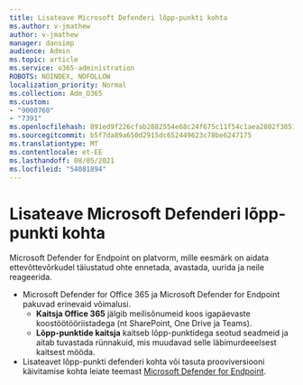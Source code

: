 ```yaml
---
title: Lisateave Microsoft Defenderi lõpp-punkti kohta
ms.author: v-jmathew
author: v-jmathew
manager: dansimp
audience: Admin
ms.topic: article
ms.service: o365-administration
ROBOTS: NOINDEX, NOFOLLOW
localization_priority: Normal
ms.collection: Adm_O365
ms.custom:
- "9000760"
- "7391"
ms.openlocfilehash: 891ed9f226cfab2882554e68c24f675c11f54c1aea2802f3851d42630af80df8
ms.sourcegitcommit: b5f7da89a650d2915dc652449623c78be6247175
ms.translationtype: MT
ms.contentlocale: et-EE
ms.lasthandoff: 08/05/2021
ms.locfileid: "54081894"
---
```

# <a name="learn-more-about-microsoft-defender-for-endpoint"></a>Lisateave Microsoft Defenderi lõpp-punkti kohta

Microsoft Defender for Endpoint on platvorm, mille eesmärk on aidata ettevõttevõrkudel täiustatud ohte ennetada, avastada, uurida ja neile reageerida.

- Microsoft Defender for Office 365 ja Microsoft Defender for Endpoint pakuvad erinevaid võimalusi.
  - **Kaitsja Office 365** jälgib meilisõnumeid koos igapäevaste koostöötööriistadega (nt SharePoint, One Drive ja Teams).
  - **Lõpp-punktide kaitsja** kaitseb lõpp-punktidega seotud seadmeid ja aitab tuvastada rünnakuid, mis muudavad selle läbimurdeeelsest kaitsest mööda.
- Lisateavet lõpp-punkti defenderi kohta või tasuta prooviversiooni käivitamise kohta leiate teemast [Microsoft Defender for Endpoint](https://go.microsoft.com/fwlink/?linkid=2094113).
